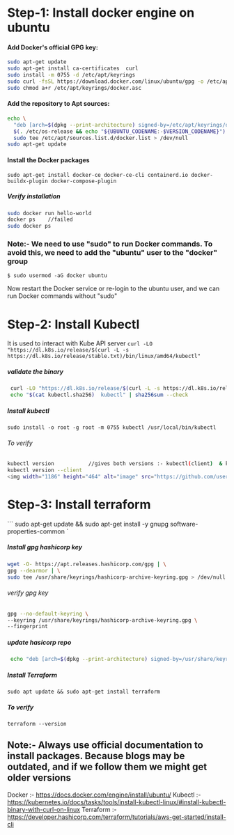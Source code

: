 # Step-1: Install docker engine on ubuntu 
#### Add Docker's official GPG key:
```bash 
sudo apt-get update 
sudo apt-get install ca-certificates  curl 
sudo install -m 0755 -d /etc/apt/keyrings 
sudo curl -fsSL https://download.docker.com/linux/ubuntu/gpg -o /etc/apt/keyrings/docker.asc 
sudo chmod a+r /etc/apt/keyrings/docker.asc 
```

#### Add the repository to Apt sources:
``` bash
echo \
  "deb [arch=$(dpkg --print-architecture) signed-by=/etc/apt/keyrings/docker.asc] https://download.docker.com/linux/ubuntu \
  $(. /etc/os-release && echo "${UBUNTU_CODENAME:-$VERSION_CODENAME}") stable" | \
  sudo tee /etc/apt/sources.list.d/docker.list > /dev/null
sudo apt-get update
```

#### Install the Docker packages
``` sudo apt-get install docker-ce docker-ce-cli containerd.io docker-buildx-plugin docker-compose-plugin ```

##### Verify installation 
``` bash
sudo docker run hello-world
docker ps    //failed
sudo docker ps
```


### Note:-  We need to use "sudo" to run Docker commands. To avoid this, we need to add the "ubuntu" user to the "docker" group 
```$ sudo usermod -aG docker ubuntu ```

Now restart the Docker service or re-login to the ubuntu user, and we can run Docker commands without "sudo"

# Step-2: Install Kubectl 
It is used to interact with Kube API server 
``` curl -LO "https://dl.k8s.io/release/$(curl -L -s https://dl.k8s.io/release/stable.txt)/bin/linux/amd64/kubectl" ```

##### validate the binary
```bash 
 curl -LO "https://dl.k8s.io/release/$(curl -L -s https://dl.k8s.io/release/stable.txt)/bin/linux/amd64/kubectl.sha256" 
 echo "$(cat kubectl.sha256)  kubectl" | sha256sum --check
```
##### Install kubectl 
```sudo install -o root -g root -m 0755 kubectl /usr/local/bin/kubectl ```

###### To verify 
``` bash
kubectl version           //gives both versions :- kubectl(client)  & k8s tool (server)
kubectl version --client
<img width="1186" height="464" alt="image" src="https://github.com/user-attachments/assets/e5b85be7-214e-4a40-a793-ee46a41f7385" />
```
# Step-3: Install terraform 
``` sudo apt-get update && sudo apt-get install -y gnupg software-properties-common  `

##### Install gpg hashicorp key
```bash
wget -O- https://apt.releases.hashicorp.com/gpg | \
gpg --dearmor | \
sudo tee /usr/share/keyrings/hashicorp-archive-keyring.gpg > /dev/null 
```
###### verify gpg key 
```bash
gpg --no-default-keyring \
--keyring /usr/share/keyrings/hashicorp-archive-keyring.gpg \
--fingerprint
```
 ##### update hasicorp repo
```bash
 echo "deb [arch=$(dpkg --print-architecture) signed-by=/usr/share/keyrings/hashicorp-archive-keyring.gpg] https://apt.releases.hashicorp.com $(grep -oP '(?<=UBUNTU_CODENAME=).*' /etc/os-release || lsb_release -cs) main" | sudo tee /etc/apt/sources.list.d/hashicorp.list
```
 ##### Install Terraform  
 ``` sudo apt update && sudo apt-get install terraform  ```

##### To verify
``` terraform --version  ```


## Note:- Always use official documentation to install packages. Because blogs may be outdated, and if we follow them we might get older versions 
Docker :-  https://docs.docker.com/engine/install/ubuntu/ 
Kubectl :- https://kubernetes.io/docs/tasks/tools/install-kubectl-linux/#install-kubectl-binary-with-curl-on-linux
Terraform :- https://developer.hashicorp.com/terraform/tutorials/aws-get-started/install-cli

